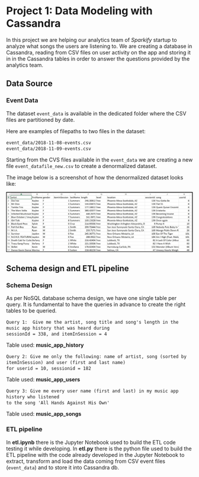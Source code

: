 # Project 1: Data Modeling with Cassandra

In this project we are helping our analytics team of *Sparkify* startup to analyze what songs the users are listening to.
We are creating a database in Cassandra, reading from CSV files on user activity on the app and storing it in in the Cassandra tables in order to answer the questions provided by the analytics team. 

## Data Source

### Event Data

The dataset ```event_data``` is available in the dedicated folder where the CSV files are partitioned by date. 

Here are examples of filepaths to two files in the dataset:
```
event_data/2018-11-08-events.csv
event_data/2018-11-09-events.csv
```

Starting from the CVS files available in the ```event_data``` we are creating a new file ```event_datafile_new.csv``` to create a denormalized dataset. 

The image below is a screenshot of how the denormalized dataset looks like:

![Denormalized dataset](/images/image_event_datafile_new.jpg)


## Schema design and ETL pipeline

### Schema Design

As per NoSQL database schema design, we have one single table per query. It is fundamental to have the queries in advance to create the right tables to be queried.

```
Query 1:  Give me the artist, song title and song's length in the music app history that was heard during 
sessionId = 338, and itemInSession = 4
```

Table used: **music_app_history**


```
Query 2: Give me only the following: name of artist, song (sorted by itemInSession) and user (first and last name)
for userid = 10, sessionid = 182
```

Table used: **music_app_users**


```
Query 3: Give me every user name (first and last) in my music app history who listened 
to the song 'All Hands Against His Own'

```

Table used: **music_app_songs**


### ETL pipeline

In **etl.ipynb** there is the Jupyter Notebook used to build the ETL code testing it while developing. In **etl.py** there is the python file used to build the ETL pipeline with the code already developed in the Jupyter Notebook to extract, transform and load the data coming from CSV event files (```event_data```) and to store it into Cassandra db. 

